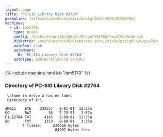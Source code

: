 ```yaml
---
layout: page
title: "PC-SIG Library Disk #2764"
permalink: /software/pcx86/sw/misc/pcsig/2000-2999/DISK2764/
machines:
  - id: ibm5170
    type: pcx86
    config: /machines/pcx86/ibm/5170/cga/1024kb/rev3/machine.xml
    diskettes: /machines/pcx86/diskettes.json,/disks/pcsigdisks/pcx86/diskettes.json
    autoGen: true
    autoMount:
      B: "PC-SIG Library Disk #2764"
    autoType: $date\r$time\rB:\rDIR\r
---
```


{% include machine.html id="ibm5170" %}

### Directory of PC-SIG Library Disk #2764

     Volume in drive A has no label
     Directory of A:\

    AM611    EXE    228557   8-01-91  12:25a
    GO       BAT        38   7-23-91   2:37a
    FILE2764 TXT      4145   8-09-91  11:35a
    GO       TXT      1310   8-09-91   3:26a
            4 file(s)     234050 bytes
                           84992 bytes free

